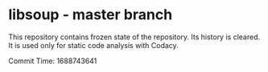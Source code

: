 # libsoup - master branch

This repository contains frozen state of the repository.
Its history is cleared. It is used only for static code
analysis with Codacy.

Commit Time: 1688743641